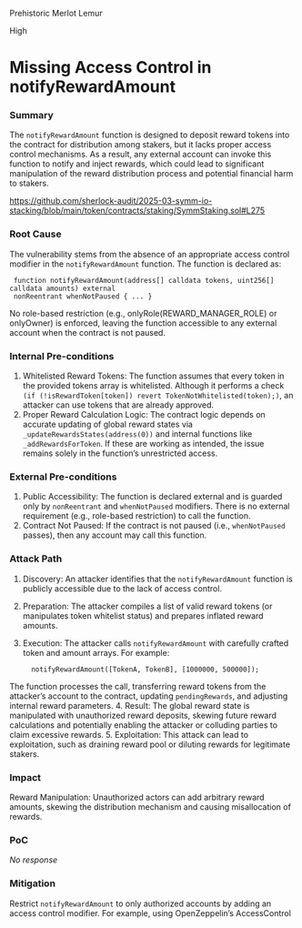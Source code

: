 Prehistoric Merlot Lemur

High

# Missing Access Control in notifyRewardAmount

### Summary

The `notifyRewardAmount` function is designed to deposit reward tokens into the contract for distribution among stakers, but it lacks proper access control mechanisms. As a result, any external account can invoke this function to notify and inject rewards, which could lead to significant manipulation of the reward distribution process and potential financial harm to stakers.

https://github.com/sherlock-audit/2025-03-symm-io-stacking/blob/main/token/contracts/staking/SymmStaking.sol#L275

### Root Cause

The vulnerability stems from the absence of an appropriate access control modifier in the `notifyRewardAmount` function. The function is declared as:

     function notifyRewardAmount(address[] calldata tokens, uint256[] calldata amounts) external 
     nonReentrant whenNotPaused { ... }

No role-based restriction (e.g., onlyRole(REWARD_MANAGER_ROLE) or onlyOwner) is enforced, leaving the function accessible to any external account when the contract is not paused.

### Internal Pre-conditions

1.  Whitelisted Reward Tokens:
The function assumes that every token in the provided tokens array is whitelisted. Although it performs a check `(if (!isRewardToken[token]) revert TokenNotWhitelisted(token);)`, an attacker can use tokens that are already approved.
2.  Proper Reward Calculation Logic:
The contract logic depends on accurate updating of global reward states via `_updateRewardsStates(address(0))` and internal functions like `_addRewardsForToken`. If these are working as intended, the issue remains solely in the function’s unrestricted access.


### External Pre-conditions

1.  Public Accessibility:
The function is declared external and is guarded only by `nonReentrant` and `whenNotPaused` modifiers. There is no external requirement (e.g., role-based restriction) to call the function.
2.  Contract Not Paused:
If the contract is not paused (i.e., `whenNotPaused` passes), then any account may call this function.


### Attack Path

1.	Discovery:
An attacker identifies that the `notifyRewardAmount` function is publicly accessible due to the lack of access control.
2.	Preparation:
The attacker compiles a list of valid reward tokens (or manipulates token whitelist status) and prepares inflated reward amounts.
3.	Execution:
The attacker calls `notifyRewardAmount` with carefully crafted token and amount arrays. For example:

          notifyRewardAmount([TokenA, TokenB], [1000000, 500000]);

The function processes the call, transferring reward tokens from the attacker’s account to the contract, updating `pendingRewards`, and adjusting internal reward parameters.
4.	Result:
The global reward state is manipulated with unauthorized reward deposits, skewing future reward calculations and potentially enabling the attacker or colluding parties to claim excessive rewards.
5.	Exploitation:
This attack can lead to exploitation, such as draining reward pool or diluting rewards for legitimate stakers.


### Impact

Reward Manipulation: Unauthorized actors can add arbitrary reward amounts, skewing the distribution mechanism and causing misallocation of rewards.

### PoC

_No response_

### Mitigation

Restrict `notifyRewardAmount` to only authorized accounts by adding an access control modifier. For example, using OpenZeppelin’s AccessControl